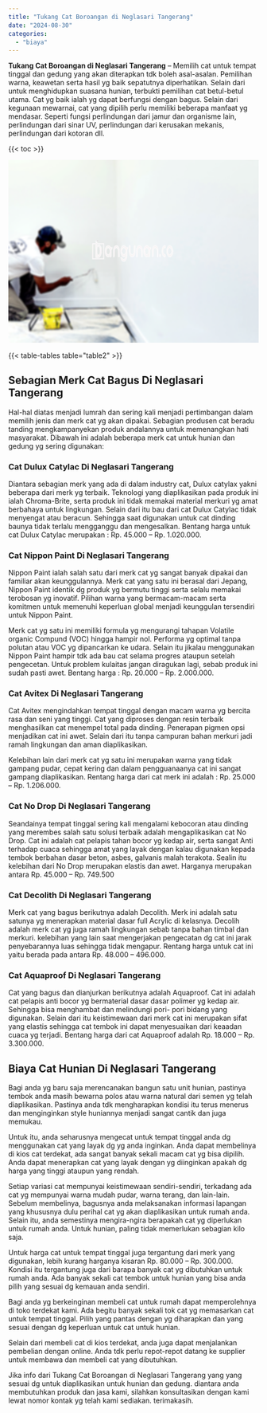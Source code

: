 ```yaml
---
title: "Tukang Cat Boroangan di Neglasari Tangerang"
date: "2024-08-30"
categories: 
  - "biaya"
---
```


**Tukang Cat Boroangan di Neglasari Tangerang** – Memilih cat untuk tempat tinggal dan gedung yang akan diterapkan tdk boleh asal-asalan. Pemilihan warna, keawetan serta hasil yg baik sepatutnya diperhatikan. Selain dari untuk menghidupkan suasana hunian, terbukti pemilihan cat betul-betul utama. Cat yg baik ialah yg dapat berfungsi dengan bagus. Selain dari kegunaan mewarnai, cat yang dipilih perlu memiliki beberapa manfaat yg mendasar. Seperti fungsi perlindungan dari jamur dan organisme lain, perlindungan dari sinar UV, perlindungan dari kerusakan mekanis, perlindungan dari kotoran dll.

{{< toc >}}

![Tukang Cat Boroangan di Neglasari Tangerang](/images/jasa-cat-murah41.png)

{{< table-tables table="table2" >}}

## Sebagian Merk Cat Bagus Di Neglasari Tangerang

Hal-hal diatas menjadi lumrah dan sering kali menjadi pertimbangan dalam memilih jenis dan merk cat yg akan dipakai. Sebagian produsen cat beradu tanding mengkampanyekan produk andalannya untuk memenangkan hati masyarakat. Dibawah ini adalah beberapa merk cat untuk hunian dan gedung yg sering digunakan:

### Cat Dulux Catylac Di Neglasari Tangerang

Diantara sebagian merk yang ada di dalam industry cat, Dulux catylax yakni beberapa dari merk yg terbaik. Teknologi yang diaplikasikan pada produk ini ialah Chroma-Brite, serta produk ini tidak memakai material merkuri yg amat berbahaya untuk lingkungan. Selain dari itu bau dari cat Dulux Catylac tidak menyengat atau beracun. Sehingga saat digunakan untuk cat dinding baunya tidak terlalu mengganggu dan mengesalkan. Bentang harga untuk cat Dulux Catylac merupakan : Rp. 45.000 – Rp. 1.020.000.

### Cat Nippon Paint Di Neglasari Tangerang

Nippon Paint ialah salah satu dari merk cat yg sangat banyak dipakai dan familiar akan keunggulannya. Merk cat yang satu ini berasal dari Jepang, Nippon Paint identik dg produk yg bermutu tinggi serta selalu memakai terobosan yg inovatif. Pilihan warna yang bermacam-macam serta komitmen untuk memenuhi keperluan global menjadi keunggulan tersendiri untuk Nippon Paint.

Merk cat yg satu ini memiliki formula yg mengurangi tahapan Volatile organic Compund (VOC) hingga hampir nol. Performa yg optimal tanpa polutan atau VOC yg dipancarkan ke udara. Selain itu jikalau menggunakan Nippon Paint hampir tdk ada bau cat selama progres ataupun setelah pengecetan. Untuk problem kulaitas jangan diragukan lagi, sebab produk ini sudah pasti awet. Bentang harga : Rp. 20.000 – Rp. 2.000.000.

### Cat Avitex Di Neglasari Tangerang

Cat Avitex mengindahkan tempat tinggal dengan macam warna yg bercita rasa dan seni yang tinggi. Cat yang diproses dengan resin terbaik menghasilkan cat menempel total pada dinding. Penerapan pigmen opsi menjadikan cat ini awet. Selain dari itu tanpa campuran bahan merkuri jadi ramah lingkungan dan aman diaplikasikan.

Kelebihan lain dari merk cat yg satu ini merupakan warna yang tidak gampang pudar, cepat kering dan dalam pengguanaanya cat ini sangat gampang diaplikasikan. Rentang harga dari cat merk ini adalah : Rp. 25.000 – Rp. 1.206.000.

### Cat No Drop Di Neglasari Tangerang

Seandainya tempat tinggal sering kali mengalami kebocoran atau dinding yang merembes salah satu solusi terbaik adalah mengaplikasikan cat No Drop. Cat ini adalah cat pelapis tahan bocor yg kedap air, serta sangat Anti terhadap cuaca sehingga amat yang layak dengan kalau digunakan kepada tembok berbahan dasar beton, asbes, galvanis malah terakota. Sealin itu kelebihan dari No Drop merupakan elastis dan awet. Harganya merupakan antara Rp. 45.000 – Rp. 749.500

### Cat Decolith Di Neglasari Tangerang

Merk cat yang bagus berikutnya adalah Decolith. Merk ini adalah satu satunya yg menerapkan material dasar full Acrylic di kelasnya. Decolih adalah merk cat yg juga ramah lingkungan sebab tanpa bahan timbal dan merkuri. kelebihan yang lain saat mengerjakan pengecatan dg cat ini jarak penyebarannya luas sehingga tidak mengapur. Rentang harga untuk cat ini yaitu berada pada antara Rp. 48.000 – 496.000.

### Cat Aquaproof Di Neglasari Tangerang

Cat yang bagus dan dianjurkan berikutnya adalah Aquaproof. Cat ini adalah cat pelapis anti bocor yg bermaterial dasar dasar polimer yg kedap air. Sehingga bisa menghambat dan melindungi pori- pori bidang yang digunakan. Selain dari itu keistimewaan dari merk cat ini merupakan sifat yang elastis sehingga cat tembok ini dapat menyesuaikan dari keaadan cuaca yg terjadi. Bentang harga dari cat Aquaproof adalah Rp. 18.000 – Rp. 3.300.000.

## Biaya Cat Hunian Di Neglasari Tangerang

Bagi anda yg baru saja merencanakan bangun satu unit hunian, pastinya tembok anda masih bewarna polos atau warna natural dari semen yg telah diaplikasikan. Pastinya anda tdk mengharapkan kondisi itu terus menerus dan menginginkan style huniannya menjadi sangat cantik dan juga memukau.

Untuk itu, anda seharusnya mengecat untuk tempat tinggal anda dg menggunakan cat yang layak dg yg anda inginkan. Anda dapat membelinya di kios cat terdekat, ada sangat banyak sekali macam cat yg bisa dipilih. Anda dapat menerapkan cat yang layak dengan yg diinginkan apakah dg harga yang tinggi ataupun yang rendah.

Setiap variasi cat mempunyai keistimewaan sendiri-sendiri, terkadang ada cat yg mempunyai warna mudah pudar, warna terang, dan lain-lain. Sebelum membelinya, bagusnya anda melaksanakan informasi lapangan yang khususnya dulu perihal cat yg akan diaplikasikan untuk rumah anda. Selain itu, anda semestinya mengira-ngira berapakah cat yg diperlukan untuk rumah anda. Untuk hunian, paling tidak memerlukan sebagian kilo saja.

Untuk harga cat untuk tempat tinggal juga tergantung dari merk yang digunakan, lebih kurang harganya kisaran Rp. 80.000 – Rp. 300.000. Kondisi itu tergantung juga dari barapa banyak cat yg dibutuhkan untuk rumah anda. Ada banyak sekali cat tembok untuk hunian yang bisa anda pilih yang sesuai dg kemauan anda sendiri.

Bagi anda yg berkeinginan membeli cat untuk rumah dapat memperolehnya di toko terdekat kami. Ada begitu banyak sekali tok cat yg memasarkan cat untuk tempat tinggal. Pilih yang pantas dengan yg diharapkan dan yang sesuai dengan dg keperluan untuk cat untuk hunian.

Selain dari membeli cat di kios terdekat, anda juga dapat menjalankan pembelian dengan online. Anda tdk perlu repot-repot datang ke supplier untuk membawa dan membeli cat yang dibutuhkan.

Jika info dari Tukang Cat Boroangan di Neglasari Tangerang yang yang sesuai dg untuk diaplikasikan untuk hunian dan gedung. diantara anda membutuhkan produk dan jasa kami, silahkan konsultasikan dengan kami lewat nomor kontak yg telah kami sediakan. terimakasih.
